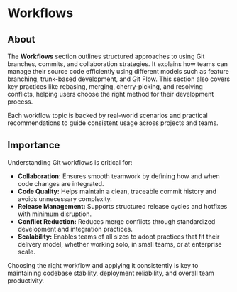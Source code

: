 # Workflows

## About

The **Workflows** section outlines structured approaches to using Git branches, commits, and collaboration strategies. It explains how teams can manage their source code efficiently using different models such as feature branching, trunk-based development, and Git Flow. This section also covers key practices like rebasing, merging, cherry-picking, and resolving conflicts, helping users choose the right method for their development process.

Each workflow topic is backed by real-world scenarios and practical recommendations to guide consistent usage across projects and teams.

## Importance

Understanding Git workflows is critical for:

* **Collaboration:** Ensures smooth teamwork by defining how and when code changes are integrated.
* **Code Quality:** Helps maintain a clean, traceable commit history and avoids unnecessary complexity.
* **Release Management:** Supports structured release cycles and hotfixes with minimum disruption.
* **Conflict Reduction:** Reduces merge conflicts through standardized development and integration practices.
* **Scalability:** Enables teams of all sizes to adopt practices that fit their delivery model, whether working solo, in small teams, or at enterprise scale.

Choosing the right workflow and applying it consistently is key to maintaining codebase stability, deployment reliability, and overall team productivity.
